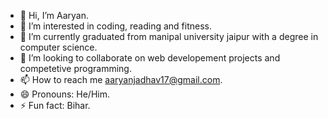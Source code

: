 - 👋 Hi, I’m Aaryan.
- 👀 I’m interested in coding, reading and fitness.
- 🌱 I’m currently graduated from manipal university jaipur with a degree in computer science.
- 💞️ I’m looking to collaborate on web developement projects and competetive programming.
- 📫 How to reach me aaryanjadhav17@gmail.com. 
- 😄 Pronouns: He/Him.
- ⚡ Fun fact: Bihar.

<!---
Aaryan2324/Aaryan2324 is a ✨ special ✨ repository because its `README.md` (this file) appears on your GitHub profile.
You can click the Preview link to take a look at your changes.
--->
